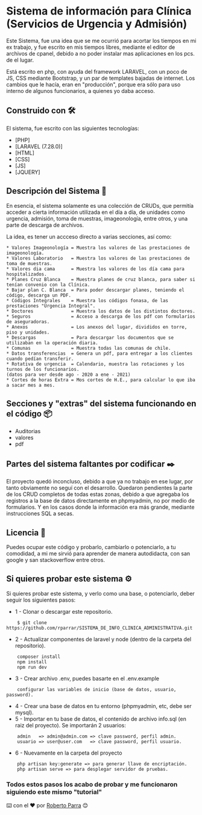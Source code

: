 # Sistema de información para Clínica (Servicios de Urgencia y Admisión)
Este Sistema, fue una idea que se me ocurrió para acortar los tiempos en mi ex trabajo, y fue escrito en mis tiempos libres, mediante el editor de archivos de cpanel, debido a no poder instalar mas aplicaciones en los pcs. de el lugar.

Está escrito en php, con ayuda del framework LARAVEL, con un poco de JS, CSS mediante Bootstrap, y un par de templates bajadas de internet.
Los cambios que le hacía, eran en "producción", porque era sólo para uso interno de algunos funcionarios, a quienes yo daba acceso.

## Construido con 🛠️
El sistema, fue escrito con las siguientes tecnologías:

* [PHP]
* [LARAVEL (7.28.0)]
* [HTML]
* [CSS]
* [JS]
* [JQUERY]

## Descripción del Sistema 📄
En esencia, el sistema solamente es una colección de CRUDs, que permitía acceder a cierta información utilizada en el día a día, de unidades como urgencia, admisión, toma de muestras, imageonología, entre otros, y una parte de descarga de archivos.

La idea, es tener un accceso directo a varias secciones, así como:
```
* Valores Imageonología = Muestra los valores de las prestaciones de imageonología.
* Valores Laboratorio   = Muestra los valores de las prestaciones de toma de muestras.
* Valores dia cama      = Muestra los valores de los día cama para hospitalizados.
* Planes Cruz Blanca    = Muestra planes de cruz blanca, para saber si tenían convenio con la Clínica.
* Bajar plan C. Blanca  = Para poder descargar planes, teniendo el código, descarga un PDF.
* Códigos Integrales    = Muestra los códigos fonasa, de las prestaciones "Urgencia Integral".
* Doctores              = Muestra los datos de los distintos doctores. 
* Seguros               = Acceso a descarga de los pdf con formularios de aseguradoras. 
* Anexos                = Los anexos del lugar, divididos en torre, piso y unidades. 
* Descargas             = Para descargar los documentos que se utilizaban en la operación diaria.
* Comunas               = Muestra todas las comunas de chile.
* Datos transferencias  = Genera un pdf, para entregar a los clientes cuando pedían transferir.
* Rotativa de urgencia  = Calendario, muestra las rotaciones y los turnos de los funcionarios.
(datos para ver desde ago - 2020 a ene - 2021)
* Cortes de horas Extra = Mos cortes de H.E., para calcular lo que iba a sacar mes a mes.
```

## Secciones y "extras" del sistema funcionando en el código 📦

* Auditorias
* valores
* pdf



## Partes del sistema faltantes por codificar ✒️

El proyecto quedó inconcluso, debido a que ya no trabajo en ese lugar, por tanto obviamente no seguí con el desarrollo.
Quedaron pendientes la parte de los CRUD completos de todas estas zonas, debido a que agregaba los registros a la base de datos directamente en phpmyadmin, no por medio de formularios.
Y en los casos donde la información era más grande, mediante instrucciones SQL a secas.

## Licencia 📄

Puedes ocupar este código y probarlo, cambiarlo o potenciarlo, a tu comodidad, a mi me sirvió para aprender de manera autodidacta, con san google y san stackoverflow entre otros.

## Si quieres probar este sistema ⚙️

Si quieres probar este sistema, y verlo como una base, o potenciarlo, deber seguir los siguientes pasos:



* 1 - Clonar o descargar este repositorio.
```
    $ git clone https://github.com/rparrar/SISTEMA_DE_INFO_CLINICA_ADMINISTRATIVA.git
```
* 2 - Actualizar componentes de laravel y node (dentro de la carpeta del repositorio).
```
    composer install
    npm install 
    npm run dev
```
* 3 - Crear archivo .env, puedes basarte en el .env.example
```
    configurar las variables de inicio (base de datos, usuario, password).
```
* 4 - Crear una base de datos en tu entorno (phpmyadmin, etc, debe ser mysql).
* 5 - Importar en tu base de datos, el contenido de archivo info.sql (en raiz del proyecto).
    Se importarán 2 usuarios:
```
    admin   => admin@admin.com => clave password, perfil admin.
    usuario => user@user.com   => clave password, perfil usuario.
```
* 6 - Nuevamente en la carpeta del proyecto
```
    php artisan key:generate => para generar llave de encriptación.
    php artisan serve => para desplegar servidor de pruebas.
```
### Todos estos pasos los acabo de probar y me funcionaron siguiendo este mismo "tutorial"


⌨️ con el ❤️ por [Roberto Parra](https://www.rpi.cl) 😊
